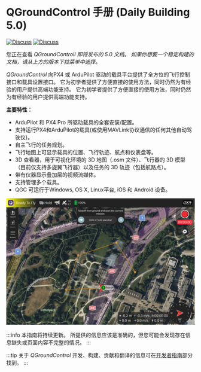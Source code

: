 # QGroundControl 手册 (Daily Building 5.0)

[![Discuss](https://img.shields.io/badge/discuss-px4-ff69b4.svg)](http://discuss.px4.io/c/qgroundcontrol/qgroundcontrol-usage)
[![Discuss](https://img.shields.io/badge/discuss-ardupilot-ff69b4.svg)](http://discuss.ardupilot.org/c/ground-control-software/qgroundcontrol)

您正在查看 _QGroundControll 即将发布的 5.0 文档。 如果你想要一个稳定构建的文档，请从上方的版本下拉菜单中选择。_

_QGroundControl_ 向PX4 或 ArduPilot 驱动的载具平台提供了全方位的飞行控制接口和载具设置接口。 它为初学者提供了方便直接的使用方法，同时仍然为有经验的用户提供高端功能支持。
它为初学者提供了方便直接的使用方法，同时仍然为有经验的用户提供高端功能支持。

**主要特性：**

- ArduPilot 和 PX4 Pro 所驱动载具的全套安装/配置。
- 支持运行PX4和ArduPilot的载具(或使用MAVLink协议通信的任何其他自动驾驶仪)。
- 自主飞行的任务规划。
- 飞行地图上可显示载具的位置、飞行轨迹、航点和仪表盘等。
- 3D 查看器，用于可视化环境的 3D 地图（.osm 文件）、飞行器的 3D 模型（目前仅支持多旋翼飞行器）以及任务的 3D 轨迹（包括航路点）。
- 带有仪器显示叠加层的视频流媒体。
- 支持管理多个载具。
- QGC 可运行于Windows, OS X, Linux平台, iOS 和 Android 设备。

![](../../assets/quickstart/connected_vehicle.jpg)

:::info
本指南将持续更新。
所提供的信息应该是准确的，但您可能会发现存在信息缺失或页面内容不完整的情况。
:::

:::tip
关于 _QGroundControl_ 开发、构建、贡献和翻译的信息可在[开发者指南](../qgc-dev-guide/index.md)部分找到。
:::
